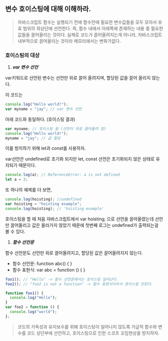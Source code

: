 ## 변수 호이스팅에 대해 이해하라.

> 자바스크립트 함수는 실행되기 전에 함수안에 필요한 변수값들을 모두 모아서 유효 범위의 최상단에 선언한다. 즉, 함수 내에서 아래쪽에 존재하는 내용 중 필요한 값들을 끌어올리는 것이다.
> 실제로 코드가 끌어올려지는게 아니라, 자바스크립트 내부적으로 끌어올리는 것이라 메모리에서는 변화가없다.

### 호이스팅의 대상

1. **_var 변수 선언_**

var키워드로 선언된 변수는 선언만 위로 끌어 올려지며, 할당된 값을 끌어 올리지 않는다.

이 코드는

```jsx
console.log("Hello world!");
var myname = "jay"; // var 변수 선언
```

아래 코드와 동일하다. (호이스팅 결과)

```jsx
var myname; // 호이스팅 됨 (선언이 위로 끌어올려 짐)
console.log("Hello world!");
myname = "jay"; // 값 할당
```

이를 방지하기 위해 let과 const를 사용하자.

var선언은 undefined로 초기화 되지만 let, const 선언은 초기화되지 않은 상태로 유지되기 때문이다.

```jsx
console.log(a); // ReferenceError: a is not defined
let a = 3;
```

또 하나의 예제를 더 보면,

```jsx
console.log(hoisting); //undefined
var hoisting = "hoisting example";
console.log(hoisting); // 'hoisting example'
```

호이스팅을 할 때 처음 자바스크립트에서 var hoisting; 으로 선언을 끌어올렸는데
선언만 끌어올리고 값은 올라가지 않았기 때문에 첫번째 로그는 undefined가 출력되는걸 볼 수 있다.

1. **_함수 선언문_**

함수 선언문도 선언만 위로 끌어올려지고, 할당된 값은 끌어올려지지 않는다.

- 함수 선언문: function abc() { }
- 함수 표현식: var abc = function () { }

```jsx
foo1(); // "Hello" -> 함수 선언문에서는 호이스팅 일어난다.
foo2(); // "foo2 is not a function" -> 함수 표현식이라서 호이스팅 안된다.

function foo1() {
  console.log("Hello");
}
var foo2 = function () {
  console.log("world");
};
```

> 코드의 가독성과 유지보수를 위해 호이스팅이 일어나지 않도록 가급적 함수와 변수를 코드 상단부에 선언하고, 호이스팅으로 인한 스코프 꼬임현상을 방지하자.
